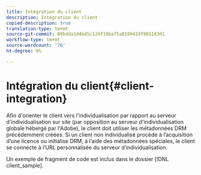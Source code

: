 ```yaml
---
title: Intégration du client
description: Intégration du client
copied-description: true
translation-type: tm+mt
source-git-commit: 89bdda1d4bd5c126f19ba75a819942df901183d1
workflow-type: tm+mt
source-wordcount: '76'
ht-degree: 0%

---
```



# Intégration du client{#client-integration}

Afin d&#39;orienter le client vers l&#39;individualisation par rapport au serveur d&#39;individualisation sur site (par opposition au serveur d&#39;individualisation globale hébergé par l&#39;Adobe), le client doit utiliser les métadonnées DRM précédemment créées. Si un client non individualisé procède à l’acquisition d’une licence ou initialise DRM, à l’aide des métadonnées spéciales, le client se connecte à l’URL personnalisée du serveur d’individualisation.

Un exemple de fragment de code est inclus dans le dossier [!DNL client_sample].
